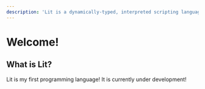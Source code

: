 ```yaml
---
description: 'Lit is a dynamically-typed, interpreted scripting language!'
---
```


# Welcome!

## What is Lit?

Lit is my first programming language! It is currently under development!
